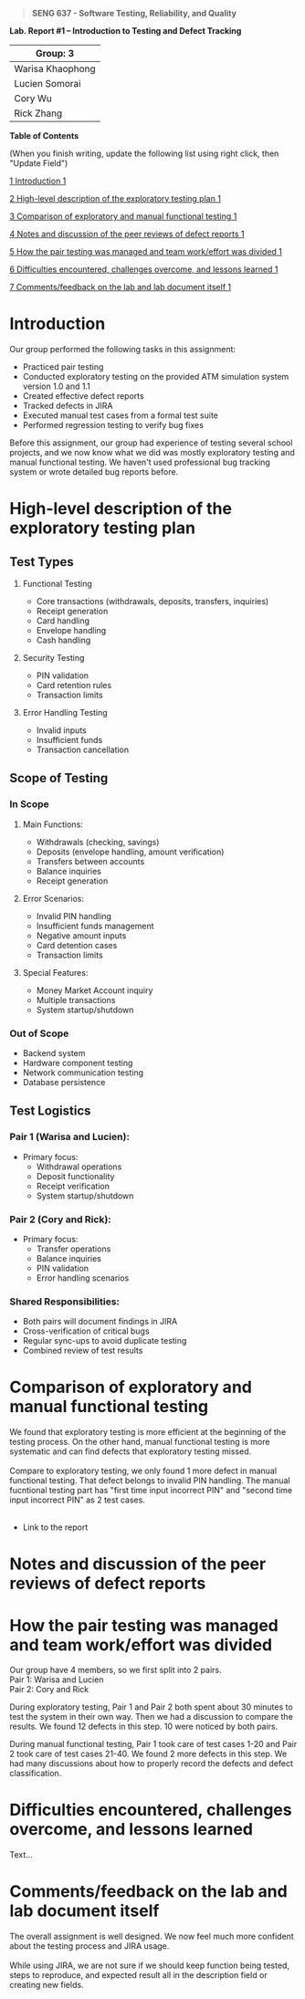 >   **SENG 637 - Software Testing, Reliability, and Quality**

**Lab. Report \#1 – Introduction to Testing and Defect Tracking**

| Group: 3      |
|-----------------|
| Warisa Khaophong                |   
| Lucien Somorai              |   
| Cory Wu               |   
| Rick Zhang                |   


**Table of Contents**

(When you finish writing, update the following list using right click, then
"Update Field")

[1 Introduction	1](#_Toc439194677)

[2 High-level description of the exploratory testing plan	1](#_Toc439194678)

[3 Comparison of exploratory and manual functional testing	1](#_Toc439194679)

[4 Notes and discussion of the peer reviews of defect reports	1](#_Toc439194680)

[5 How the pair testing was managed and team work/effort was
divided	1](#_Toc439194681)

[6 Difficulties encountered, challenges overcome, and lessons
learned	1](#_Toc439194682)

[7 Comments/feedback on the lab and lab document itself	1](#_Toc439194683)

# Introduction
Our group performed the following tasks in this assignment:
- Practiced pair testing
- Conducted exploratory testing on the provided ATM simulation system version 1.0 and 1.1
- Created effective defect reports
- Tracked defects in JIRA
- Executed manual test cases from a formal test suite
- Performed regression testing to verify bug fixes

Before this assignment, our group had experience of testing several school projects, and we now know what we did was mostly exploratory testing and manual functional testing. We haven't used professional bug tracking system or wrote detailed bug reports before.

# High-level description of the exploratory testing plan

## Test Types
1. Functional Testing
   - Core transactions (withdrawals, deposits, transfers, inquiries)
   - Receipt generation
   - Card handling
   - Envelope handling
   - Cash handling

2. Security Testing
   - PIN validation
   - Card retention rules
   - Transaction limits

3. Error Handling Testing
   - Invalid inputs
   - Insufficient funds
   - Transaction cancellation

## Scope of Testing

### In Scope
1. Main Functions:
   - Withdrawals (checking, savings)
   - Deposits (envelope handling, amount verification)
   - Transfers between accounts
   - Balance inquiries
   - Receipt generation

2. Error Scenarios:
   - Invalid PIN handling
   - Insufficient funds management
   - Negative amount inputs
   - Card detention cases
   - Transaction limits

3. Special Features:
   - Money Market Account inquiry
   - Multiple transactions
   - System startup/shutdown

### Out of Scope
- Backend system
- Hardware component testing
- Network communication testing
- Database persistence

## Test Logistics

### Pair 1 (Warisa and Lucien):
- Primary focus:
  - Withdrawal operations
  - Deposit functionality
  - Receipt verification
  - System startup/shutdown

### Pair 2 (Cory and Rick):
- Primary focus:
  - Transfer operations
  - Balance inquiries
  - PIN validation
  - Error handling scenarios

### Shared Responsibilities:
- Both pairs will document findings in JIRA
- Cross-verification of critical bugs
- Regular sync-ups to avoid duplicate testing
- Combined review of test results

# Comparison of exploratory and manual functional testing
We found that exploratory testing is more efficient at the beginning of the testing process. On the other hand, manual functional testing is more systematic and can find defects that exploratory testing missed. <br>
<br>
Compare to exploratory testing, we only found 1 more defect in manual functional testing. That defect belongs to invalid PIN handling. The manual fucntional testing part has "first time input incorrect PIN" and "second time input incorrect PIN" as 2 test cases. <br>
<br>


-   Link to the report

# Notes and discussion of the peer reviews of defect reports



# How the pair testing was managed and team work/effort was divided

Our group have 4 members, so we first split into 2 pairs. <br>
Pair 1: Warisa and Lucien <br>
Pair 2: Cory and Rick <br>

During exploratory testing, Pair 1 and Pair 2 both spent about 30 minutes to test the system in their own way. Then we had a discussion to compare the results. We found 12 defects in this step. 10 were noticed by both pairs. <br>  

During manual functional testing, Pair 1 took care of test cases 1-20 and Pair 2 took care of test cases 21-40. We found 2 more defects in this step. We had many discussions about how to properly record the defects and defect classification. <br>

# Difficulties encountered, challenges overcome, and lessons learned

Text…

# Comments/feedback on the lab and lab document itself
The overall assignment is well designed. We now feel much more confident about the testing process and JIRA usage. <br>
<br>
While using JIRA, we are not sure if we should keep function being tested, steps to reproduce, and expected result all in the description field or creating new fields.<br>
<br>

